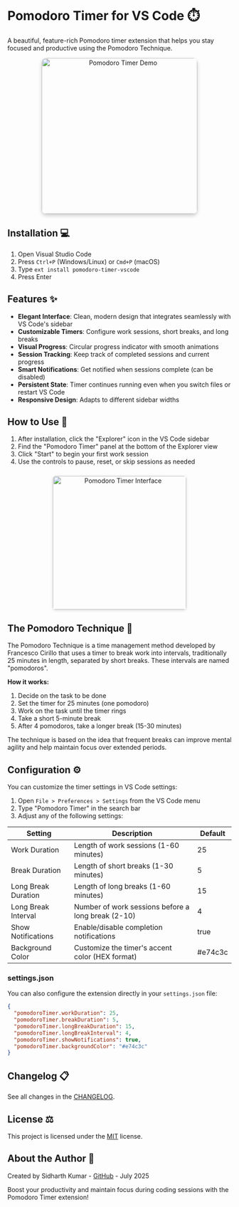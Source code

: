 # Pomodoro Timer for VS Code ⏱️

A beautiful, feature-rich Pomodoro timer extension that helps you stay focused and productive using the Pomodoro Technique.

<p align="center">
  <img src="images/Screenshot 2025-07-27 at 10.53.02 PM.png" alt="Pomodoro Timer Demo" width="350px" style="border-radius: 10px; box-shadow: 0 4px 8px rgba(0, 0, 0, 0.2);">
</p>

## Installation 💻

1. Open Visual Studio Code
2. Press `Ctrl+P` (Windows/Linux) or `Cmd+P` (macOS)
3. Type `ext install pomodoro-timer-vscode`
4. Press Enter

## Features ✨

- **Elegant Interface**: Clean, modern design that integrates seamlessly with VS Code's sidebar
- **Customizable Timers**: Configure work sessions, short breaks, and long breaks
- **Visual Progress**: Circular progress indicator with smooth animations
- **Session Tracking**: Keep track of completed sessions and current progress
- **Smart Notifications**: Get notified when sessions complete (can be disabled)
- **Persistent State**: Timer continues running even when you switch files or restart VS Code
- **Responsive Design**: Adapts to different sidebar widths

## How to Use 📝

1. After installation, click the "Explorer" icon in the VS Code sidebar
2. Find the "Pomodoro Timer" panel at the bottom of the Explorer view
3. Click "Start" to begin your first work session
4. Use the controls to pause, reset, or skip sessions as needed

<p align="center">
  <img src="images/Screenshot 2025-07-27 at 10.55.18 PM.png" alt="Pomodoro Timer Interface" width="300px" style="border-radius: 6px; margin-top: 10px; box-shadow: 0 2px 6px rgba(0, 0, 0, 0.15);">
</p>

## The Pomodoro Technique 🍅

The Pomodoro Technique is a time management method developed by Francesco Cirillo that uses a timer to break work into intervals, traditionally 25 minutes in length, separated by short breaks. These intervals are named "pomodoros".

**How it works:**
1. Decide on the task to be done
2. Set the timer for 25 minutes (one pomodoro)
3. Work on the task until the timer rings
4. Take a short 5-minute break
5. After 4 pomodoros, take a longer break (15-30 minutes)

The technique is based on the idea that frequent breaks can improve mental agility and help maintain focus over extended periods.

## Configuration ⚙️

You can customize the timer settings in VS Code settings:

1. Open `File > Preferences > Settings` from the VS Code menu
2. Type "Pomodoro Timer" in the search bar
3. Adjust any of the following settings:

| Setting | Description | Default |
|---------|-------------|---------|
| Work Duration | Length of work sessions (1-60 minutes) | 25 |
| Break Duration | Length of short breaks (1-30 minutes) | 5 |
| Long Break Duration | Length of long breaks (1-60 minutes) | 15 |
| Long Break Interval | Number of work sessions before a long break (2-10) | 4 |
| Show Notifications | Enable/disable completion notifications | true |
| Background Color | Customize the timer's accent color (HEX format) | #e74c3c |

### settings.json

You can also configure the extension directly in your `settings.json` file:

```json
{
  "pomodoroTimer.workDuration": 25,
  "pomodoroTimer.breakDuration": 5,
  "pomodoroTimer.longBreakDuration": 15,
  "pomodoroTimer.longBreakInterval": 4,
  "pomodoroTimer.showNotifications": true,
  "pomodoroTimer.backgroundColor": "#e74c3c"
}
```

## Changelog 📋

See all changes in the [CHANGELOG](./CHANGELOG.md).

## License ⚖️

This project is licensed under the [MIT](./LICENSE) license.

## About the Author 👤

Created by Sidharth Kumar - [GitHub](https://github.com/sidharthkumar) - July 2025

Boost your productivity and maintain focus during coding sessions with the Pomodoro Timer extension!

